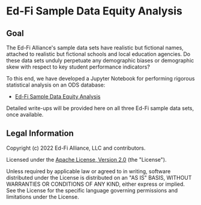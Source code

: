 # Ed-Fi Sample Data Equity Analysis

## Goal

The Ed-Fi Alliance's sample data sets have realistic but fictional names,
attached to realistic but fictional schools and local education agencies. Do
these data sets unduly perpetuate any demographic biases or demographic skew
with respect to key student performance indicators?

To this end, we have developed a Jupyter Notebook for performing rigorous
statistical analysis on an ODS database:

* [Ed-Fi Sample Data Equity Analysis](Equity-Analysis.ipynb)

Detailed write-ups will be provided here on all three Ed-Fi sample data sets,
once available.

## Legal Information

Copyright (c) 2022 Ed-Fi Alliance, LLC and contributors.

Licensed under the [Apache License, Version 2.0](LICENSE) (the "License").

Unless required by applicable law or agreed to in writing, software distributed
under the License is distributed on an "AS IS" BASIS, WITHOUT WARRANTIES OR
CONDITIONS OF ANY KIND, either express or implied. See the License for the
specific language governing permissions and limitations under the License.

